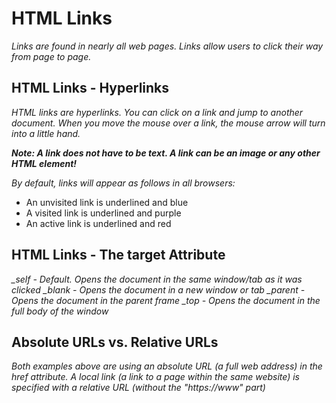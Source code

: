 # HTML Links

_Links are found in nearly all web pages. Links allow users to click their way from page to page._

## HTML Links - Hyperlinks

_HTML links are hyperlinks. You can click on a link and jump to another document. When you move the mouse over a link, the mouse arrow will turn into a little hand._

_<strong>Note: A link does not have to be text. A link can be an image or any other HTML element!</strong>_

_By default, links will appear as follows in all browsers:_

- An unvisited link is underlined and blue
- A visited link is underlined and purple
- An active link is underlined and red

## HTML Links - The target Attribute

_\_self - Default. Opens the document in the same window/tab as it was clicked_
_\_blank - Opens the document in a new window or tab_
_\_parent - Opens the document in the parent frame_
_\_top - Opens the document in the full body of the window_

## Absolute URLs vs. Relative URLs

_Both examples above are using an absolute URL (a full web address) in the href attribute. A local link (a link to a page within the same website) is specified with a relative URL (without the "https://www" part)_
